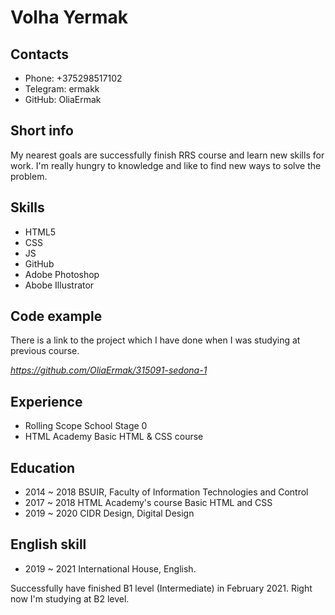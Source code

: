 # **Volha Yermak**
## Contacts
* Phone: +375298517102
* Telegram: ermakk
* GitHub: OliaErmak   
## Short info
My nearest goals are successfully finish RRS course and learn new skills for work. I'm really hungry to knowledge and like to find new ways to solve the problem.
## Skills
* HTML5
* CSS
* JS
* GitHub
* Adobe Photoshop
* Abobe Illustrator
## Code example
There is a link to the project which I have done when I was studying at previous course.

*https://github.com/OliaErmak/315091-sedona-1*
## Experience
* Rolling Scope School Stage 0
* HTML Academy Basic HTML & CSS course
## Education
* 2014 ~ 2018 BSUIR, Faculty of Information Technologies and Control
* 2017 ~ 2018 HTML Academy's course Basic HTML and CSS
* 2019 ~ 2020 CIDR Design, Digital Design
## English skill
* 2019 ~ 2021 International House, English.

Successfully have finished B1 level (Intermediate) in February 2021. Right now I'm studying at B2 level.
